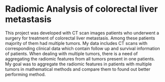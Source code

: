 # Radiomic Analysis of colorectal liver metastasis

This project was developed with CT scan images patients who underwent a surgery for treatment of colorectal liver metastasis. Among these patients majority of them had multiple tumors. My data includes CT scans with corresponding clinical data which contain follow up and survival information of patients.
								When dealing with multiple tumors, there is a need of aggregating the radiomic features from all tumors present in one patients. My goal was to aggregate the radiomic features in patients with multiple tumors in mathematical methods and compare them to found out better performing method.



